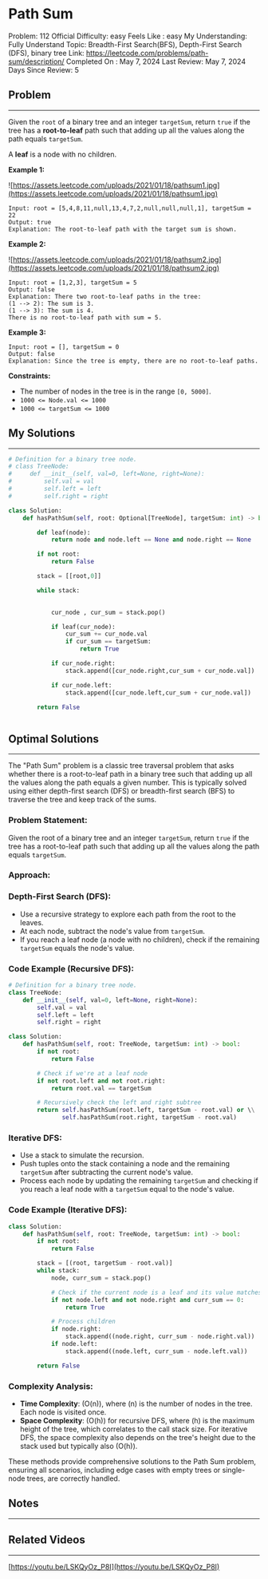 # Path Sum

Problem: 112
Official Difficulty: easy
Feels Like : easy
My Understanding: Fully Understand
Topic: Breadth-First Search(BFS), Depth-First Search (DFS), binary tree
Link: https://leetcode.com/problems/path-sum/description/
Completed On : May 7, 2024
Last Review: May 7, 2024
Days Since Review: 5

## Problem

---

Given the `root` of a binary tree and an integer `targetSum`, return `true` if the tree has a **root-to-leaf** path such that adding up all the values along the path equals `targetSum`.

A **leaf** is a node with no children.

**Example 1:**

![https://assets.leetcode.com/uploads/2021/01/18/pathsum1.jpg](https://assets.leetcode.com/uploads/2021/01/18/pathsum1.jpg)

```
Input: root = [5,4,8,11,null,13,4,7,2,null,null,null,1], targetSum = 22
Output: true
Explanation: The root-to-leaf path with the target sum is shown.
```

**Example 2:**

![https://assets.leetcode.com/uploads/2021/01/18/pathsum2.jpg](https://assets.leetcode.com/uploads/2021/01/18/pathsum2.jpg)

```
Input: root = [1,2,3], targetSum = 5
Output: false
Explanation: There two root-to-leaf paths in the tree:
(1 --> 2): The sum is 3.
(1 --> 3): The sum is 4.
There is no root-to-leaf path with sum = 5.
```

**Example 3:**

```
Input: root = [], targetSum = 0
Output: false
Explanation: Since the tree is empty, there are no root-to-leaf paths.
```

**Constraints:**

- The number of nodes in the tree is in the range `[0, 5000]`.
- `1000 <= Node.val <= 1000`
- `1000 <= targetSum <= 1000`

## My Solutions

---

```python
# Definition for a binary tree node.
# class TreeNode:
#     def __init__(self, val=0, left=None, right=None):
#         self.val = val
#         self.left = left
#         self.right = right

class Solution:
    def hasPathSum(self, root: Optional[TreeNode], targetSum: int) -> bool:

        def leaf(node):
            return node and node.left == None and node.right == None

        if not root:
            return False

        stack = [[root,0]]

        while stack:

            
            cur_node , cur_sum = stack.pop()

            if leaf(cur_node):
                cur_sum += cur_node.val
                if cur_sum == targetSum:
                    return True

            if cur_node.right:
                stack.append([cur_node.right,cur_sum + cur_node.val])

            if cur_node.left:
                stack.append([cur_node.left,cur_sum + cur_node.val])

        return False  
```

```python

```

## Optimal Solutions

---

The "Path Sum" problem is a classic tree traversal problem that asks whether there is a root-to-leaf path in a binary tree such that adding up all the values along the path equals a given number. This is typically solved using either depth-first search (DFS) or breadth-first search (BFS) to traverse the tree and keep track of the sums.

### Problem Statement:

Given the root of a binary tree and an integer `targetSum`, return `true` if the tree has a root-to-leaf path such that adding up all the values along the path equals `targetSum`.

### Approach:

### Depth-First Search (DFS):

- Use a recursive strategy to explore each path from the root to the leaves.
- At each node, subtract the node's value from `targetSum`.
- If you reach a leaf node (a node with no children), check if the remaining `targetSum` equals the node's value.

### Code Example (Recursive DFS):

```python
# Definition for a binary tree node.
class TreeNode:
    def __init__(self, val=0, left=None, right=None):
        self.val = val
        self.left = left
        self.right = right

class Solution:
    def hasPathSum(self, root: TreeNode, targetSum: int) -> bool:
        if not root:
            return False

        # Check if we're at a leaf node
        if not root.left and not root.right:
            return root.val == targetSum

        # Recursively check the left and right subtree
        return self.hasPathSum(root.left, targetSum - root.val) or \\
               self.hasPathSum(root.right, targetSum - root.val)

```

### Iterative DFS:

- Use a stack to simulate the recursion.
- Push tuples onto the stack containing a node and the remaining `targetSum` after subtracting the current node's value.
- Process each node by updating the remaining `targetSum` and checking if you reach a leaf node with a `targetSum` equal to the node's value.

### Code Example (Iterative DFS):

```python
class Solution:
    def hasPathSum(self, root: TreeNode, targetSum: int) -> bool:
        if not root:
            return False

        stack = [(root, targetSum - root.val)]
        while stack:
            node, curr_sum = stack.pop()

            # Check if the current node is a leaf and its value matches remaining sum
            if not node.left and not node.right and curr_sum == 0:
                return True

            # Process children
            if node.right:
                stack.append((node.right, curr_sum - node.right.val))
            if node.left:
                stack.append((node.left, curr_sum - node.left.val))

        return False

```

### Complexity Analysis:

- **Time Complexity**: \(O(n)\), where \(n\) is the number of nodes in the tree. Each node is visited once.
- **Space Complexity**: \(O(h)\) for recursive DFS, where \(h\) is the maximum height of the tree, which correlates to the call stack size. For iterative DFS, the space complexity also depends on the tree's height due to the stack used but typically also \(O(h)\).

These methods provide comprehensive solutions to the Path Sum problem, ensuring all scenarios, including edge cases with empty trees or single-node trees, are correctly handled.

## Notes

---

 

## Related Videos

---

[https://youtu.be/LSKQyOz_P8I](https://youtu.be/LSKQyOz_P8I)